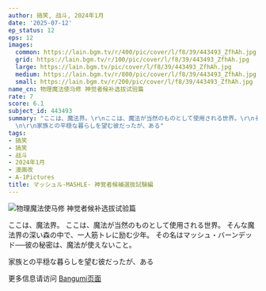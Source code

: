 ```yaml
---
author: 搞笑, 战斗, 2024年1月
date: '2025-07-12'
ep_status: 12
eps: 12
images:
  common: https://lain.bgm.tv/r/400/pic/cover/l/f8/39/443493_ZfhAh.jpg
  grid: https://lain.bgm.tv/r/100/pic/cover/l/f8/39/443493_ZfhAh.jpg
  large: https://lain.bgm.tv/pic/cover/l/f8/39/443493_ZfhAh.jpg
  medium: https://lain.bgm.tv/r/800/pic/cover/l/f8/39/443493_ZfhAh.jpg
  small: https://lain.bgm.tv/r/200/pic/cover/l/f8/39/443493_ZfhAh.jpg
name_cn: 物理魔法使马修 神觉者候补选拔试验篇
rate: 7
score: 6.1
subject_id: 443493
summary: "ここは、魔法界。\r\nここは、魔法が当然のものとして使用される世界。\r\nそんな魔法界の深い森の中で、一人筋トレに励む少年。\r\nその名はマッシュ・バーンデッド──彼の秘密は、魔法が使えないこと。\r\
  \n\r\n家族との平穏な暮らしを望む彼だったが、ある"
tags:
- 搞笑
- 搞笑
- 战斗
- 2024年1月
- 漫画改
- A-1Pictures
title: マッシュル-MASHLE- 神覚者候補選抜試験編
---
```


![物理魔法使马修 神觉者候补选拔试验篇](https://lain.bgm.tv/r/400/pic/cover/l/f8/39/443493_ZfhAh.jpg)

ここは、魔法界。
ここは、魔法が当然のものとして使用される世界。
そんな魔法界の深い森の中で、一人筋トレに励む少年。
その名はマッシュ・バーンデッド──彼の秘密は、魔法が使えないこと。

家族との平穏な暮らしを望む彼だったが、ある

更多信息请访问 [Bangumi页面](https://bgm.tv/subject/443493)